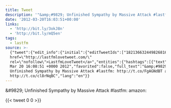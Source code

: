 ```yaml
---
title: Tweet
description: '"&amp;#9829; Unfinished Sympathy by Massive Attack #lastfm:  amazon: "'
date: '2012-03-20T16:03:51+00:00'
links:
  - 'http://bit.ly/3okJ8n'
  - 'http://bit.ly/mQ5en'
tags:
  - lastfm
source: >-
  {"tweet":{"edit_info":{"initial":{"editTweetIds":["182136632449826816"],"editableUntil":"2012-03-20T17:08:51.768Z","editsRemaining":"5","isEditEligible":true}},"retweeted":false,"source":"<a
  href=\"http://lastfmlovetweet.com/\"
  rel=\"nofollow\">LastfmLoveTweet</a>","entities":{"hashtags":[{"text":"lastfm","indices":["50","57"]}],"symbols":[],"user_mentions":[],"urls":[{"url":"http://t.co/FgAGNdBT","expanded_url":"http://bit.ly/3okJ8n","display_url":"bit.ly/3okJ8n","indices":["59","79"]},{"url":"http://t.co/cl8rNqBC","expanded_url":"http://bit.ly/mQ5en","display_url":"bit.ly/mQ5en","indices":["88","108"]}]},"display_text_range":["0","108"],"favorite_count":"0","id_str":"182136632449826816","truncated":false,"retweet_count":"0","id":"182136632449826816","possibly_sensitive":false,"created_at":"Tue
  Mar 20 16:08:51 +0000 2012","favorited":false,"full_text":"&amp;#9829;
  Unfinished Sympathy by Massive Attack #lastfm: http://t.co/FgAGNdBT amazon:
  http://t.co/cl8rNqBC","lang":"en"}}
---
```

&amp;#9829; Unfinished Sympathy by Massive Attack #lastfm:  amazon: 
    
{{< tweet 0 0 >}}
    
